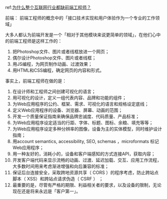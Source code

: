 ref:[为什么整个互联网行业都缺前端工程师？](http://mp.weixin.qq.com/s?__biz=MzA5NzkxMzkwNQ==&mid=208219225&idx=1&sn=5af3f076e05a878bd6ab5f2d282ba1a9)

前端：
前端工程师的概念中的「接口技术实现和用户体验作为一个专业的工作领域」

大多人都认为前端开发是一个「相对于其他模块来说更简单的领域」，在他们心中的前端工程师是这样工作的：

1. 把Photoshop文件、图片或者线框放进一个网页；
2. 偶尔设计Photoshop文件、图片或者线框；
3. 用JS编程，为网页制作动画、过渡效果；
4. 用HTML和CSS编程，确定网页的内容和形式。

事实上，前端工程师在做的是：

1. 在设计师和工程师之间创建可视化的语言；
2. 用可视化的设计，定义一组代表内容、品牌和功能的组件；
3. 为Web应用程序的公约、框架、需求、可视化的语言和规格设定底线；
4. 定义Web应用程序的设备、浏览器、屏幕、动画的范围；
5. 开发一个质量保证指南来确保品牌忠诚度、代码质量、产品标准；
6. 为Web应用程序设定适当的行距、字体、标题、图标、余粮、填充等等；
7. 为Web应用程序设定多种分辨率的图像，设备为主的实体模型，同时维护设计指南；
8. 用account semantics, accessibility, SEO, schemas ，microformats 标记Web应用程序；
9. 用一种友好的，消耗小的，设备和客户端感知的方式连接API，获取内容；
10. 开发客户端代码来显示流畅的动画、过渡、延迟加载、交互、应用工作流程，大多数时间用来考虑渐进增强和向后兼容的标准；
11. 保证后台连接安全，采取跨地资源共享（ CORS ）的程序考虑，防止跨站点脚本（ XSS）和跨站点请求伪造（ CSRF ） ；
12. 最重要的是，尽管有严格的期限、利益相关者的要求，以及设备的限制，无论现在还是将来永远是「客户第一」。
